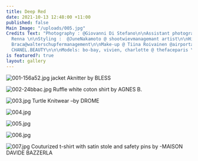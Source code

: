 ```yaml
---
title: Deep Red
date: 2021-10-13 12:48:00 +11:00
published: false
Main Image: "/uploads/005.jpg"
Credits Text: "Photography : @Giovanni Di Stefano\n\nAssistant photographer @ Gabriele
  Renna \n\nStyling :  @JuneNakamoto @ shootwievmanagemant artist\n\nHirstyle :@ Marco
  Braca@walterschupfermanagement\n\nMake-up @ Tiina Roivainen @airportagency using
  CHANEL.BEAUTY\n\n\nModels: bo-bay, vivien, charlotte @ thefaceparis \n               yousra@yousnao\n\n"
is featured?: true
layout: gallery
---
```


![001-156a52.jpg](/uploads/001-156a52.jpg)
jacket Aknitter by BLESS

![002-24bbac.jpg](/uploads/002-24bbac.jpg)
Ruffle white coton shirt by AGNES B.

![003.jpg](/uploads/003.jpg)
Turtle Knitwear –by DROME

![004.jpg](/uploads/004.jpg)

![005.jpg](/uploads/005.jpg)

![006.jpg](/uploads/006.jpg)

![007.jpg](/uploads/007.jpg)
Couturized t-shirt with satin stole and safety pins by -MAISON DAVIDE BAZZERLA